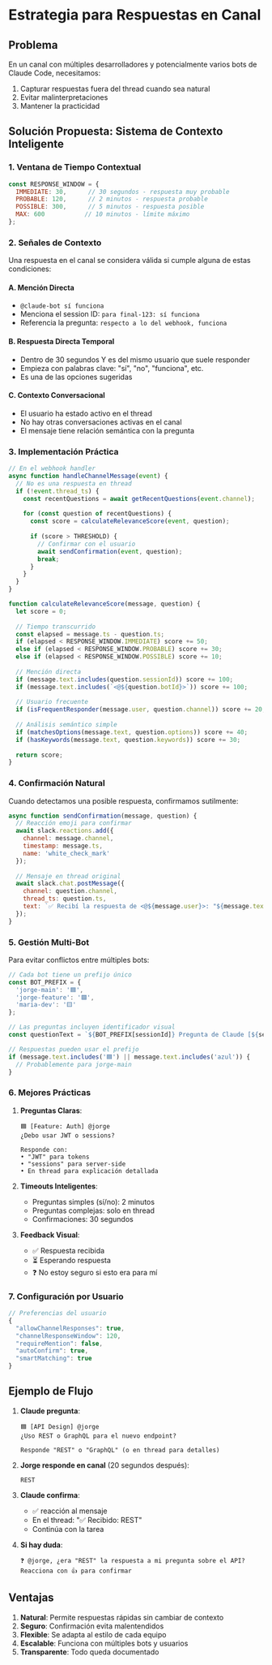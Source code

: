 # Estrategia para Respuestas en Canal

## Problema
En un canal con múltiples desarrolladores y potencialmente varios bots de Claude Code, necesitamos:
1. Capturar respuestas fuera del thread cuando sea natural
2. Evitar malinterpretaciones 
3. Mantener la practicidad

## Solución Propuesta: Sistema de Contexto Inteligente

### 1. Ventana de Tiempo Contextual
```javascript
const RESPONSE_WINDOW = {
  IMMEDIATE: 30,      // 30 segundos - respuesta muy probable
  PROBABLE: 120,      // 2 minutos - respuesta probable
  POSSIBLE: 300,      // 5 minutos - respuesta posible
  MAX: 600           // 10 minutos - límite máximo
};
```

### 2. Señales de Contexto
Una respuesta en el canal se considera válida si cumple alguna de estas condiciones:

#### A. Mención Directa
- `@claude-bot sí funciona`
- Menciona el session ID: `para final-123: sí funciona`
- Referencia la pregunta: `respecto a lo del webhook, funciona`

#### B. Respuesta Directa Temporal
- Dentro de 30 segundos Y es del mismo usuario que suele responder
- Empieza con palabras clave: "sí", "no", "funciona", etc.
- Es una de las opciones sugeridas

#### C. Contexto Conversacional
- El usuario ha estado activo en el thread
- No hay otras conversaciones activas en el canal
- El mensaje tiene relación semántica con la pregunta

### 3. Implementación Práctica

```javascript
// En el webhook handler
async function handleChannelMessage(event) {
  // No es una respuesta en thread
  if (!event.thread_ts) {
    const recentQuestions = await getRecentQuestions(event.channel);
    
    for (const question of recentQuestions) {
      const score = calculateRelevanceScore(event, question);
      
      if (score > THRESHOLD) {
        // Confirmar con el usuario
        await sendConfirmation(event, question);
        break;
      }
    }
  }
}

function calculateRelevanceScore(message, question) {
  let score = 0;
  
  // Tiempo transcurrido
  const elapsed = message.ts - question.ts;
  if (elapsed < RESPONSE_WINDOW.IMMEDIATE) score += 50;
  else if (elapsed < RESPONSE_WINDOW.PROBABLE) score += 30;
  else if (elapsed < RESPONSE_WINDOW.POSSIBLE) score += 10;
  
  // Mención directa
  if (message.text.includes(question.sessionId)) score += 100;
  if (message.text.includes(`<@${question.botId}>`)) score += 100;
  
  // Usuario frecuente
  if (isFrequentResponder(message.user, question.channel)) score += 20;
  
  // Análisis semántico simple
  if (matchesOptions(message.text, question.options)) score += 40;
  if (hasKeywords(message.text, question.keywords)) score += 30;
  
  return score;
}
```

### 4. Confirmación Natural

Cuando detectamos una posible respuesta, confirmamos sutilmente:

```javascript
async function sendConfirmation(message, question) {
  // Reacción emoji para confirmar
  await slack.reactions.add({
    channel: message.channel,
    timestamp: message.ts,
    name: 'white_check_mark'
  });
  
  // Mensaje en thread original
  await slack.chat.postMessage({
    channel: question.channel,
    thread_ts: question.ts,
    text: `✅ Recibí la respuesta de <@${message.user}>: "${message.text}"`
  });
}
```

### 5. Gestión Multi-Bot

Para evitar conflictos entre múltiples bots:

```javascript
// Cada bot tiene un prefijo único
const BOT_PREFIX = {
  'jorge-main': '🟦',
  'jorge-feature': '🟩',
  'maria-dev': '🟨'
};

// Las preguntas incluyen identificador visual
const questionText = `${BOT_PREFIX[sessionId]} Pregunta de Claude [${sessionLabel}]...`;

// Respuestas pueden usar el prefijo
if (message.text.includes('🟦') || message.text.includes('azul')) {
  // Probablemente para jorge-main
}
```

### 6. Mejores Prácticas

1. **Preguntas Claras**:
   ```
   🟦 [Feature: Auth] @jorge
   ¿Debo usar JWT o sessions?
   
   Responde con:
   • "JWT" para tokens
   • "sessions" para server-side
   • En thread para explicación detallada
   ```

2. **Timeouts Inteligentes**:
   - Preguntas simples (sí/no): 2 minutos
   - Preguntas complejas: solo en thread
   - Confirmaciones: 30 segundos

3. **Feedback Visual**:
   - ✅ Respuesta recibida
   - ⏳ Esperando respuesta
   - ❓ No estoy seguro si esto era para mí

### 7. Configuración por Usuario

```javascript
// Preferencias del usuario
{
  "allowChannelResponses": true,
  "channelResponseWindow": 120,
  "requireMention": false,
  "autoConfirm": true,
  "smartMatching": true
}
```

## Ejemplo de Flujo

1. **Claude pregunta**:
   ```
   🟦 [API Design] @jorge
   ¿Uso REST o GraphQL para el nuevo endpoint?
   
   Responde "REST" o "GraphQL" (o en thread para detalles)
   ```

2. **Jorge responde en canal** (20 segundos después):
   ```
   REST
   ```

3. **Claude confirma**:
   - ✅ reacción al mensaje
   - En el thread: "✅ Recibido: REST"
   - Continúa con la tarea

4. **Si hay duda**:
   ```
   ❓ @jorge, ¿era "REST" la respuesta a mi pregunta sobre el API? 
   Reacciona con 👍 para confirmar
   ```

## Ventajas

1. **Natural**: Permite respuestas rápidas sin cambiar de contexto
2. **Seguro**: Confirmación evita malentendidos
3. **Flexible**: Se adapta al estilo de cada equipo
4. **Escalable**: Funciona con múltiples bots y usuarios
5. **Transparente**: Todo queda documentado